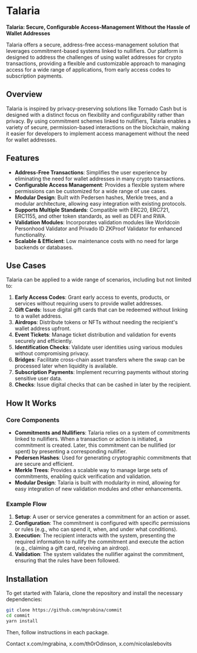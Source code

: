 # Talaria

**Talaria: Secure, Configurable Access-Management Without the Hassle of Wallet Addresses**

Talaria offers a secure, address-free access-management solution that leverages commitment-based systems linked to nullifiers. Our platform is designed to address the challenges of using wallet addresses for crypto transactions, providing a flexible and customizable approach to managing access for a wide range of applications, from early access codes to subscription payments.

## Overview

Talaria is inspired by privacy-preserving solutions like Tornado Cash but is designed with a distinct focus on flexibility and configurability rather than privacy. By using commitment schemes linked to nullifiers, Talaria enables a variety of secure, permission-based interactions on the blockchain, making it easier for developers to implement access management without the need for wallet addresses.

## Features

- **Address-Free Transactions**: Simplifies the user experience by eliminating the need for wallet addresses in many crypto transactions.
- **Configurable Access Management**: Provides a flexible system where permissions can be customized for a wide range of use cases.
- **Modular Design**: Built with Pedersen hashes, Merkle trees, and a modular architecture, allowing easy integration with existing protocols.
- **Supports Multiple Standards**: Compatible with ERC20, ERC721, ERC1155, and other token standards, as well as DEFI and RWA.
- **Validation Modules**: Incorporates validation modules like Worldcoin Personhood Validator and Privado ID ZKProof Validator for enhanced functionality.
- **Scalable & Efficient**: Low maintenance costs with no need for large backends or databases.

## Use Cases

Talaria can be applied to a wide range of scenarios, including but not limited to:

1. **Early Access Codes**: Grant early access to events, products, or services without requiring users to provide wallet addresses.
2. **Gift Cards**: Issue digital gift cards that can be redeemed without linking to a wallet address.
3. **Airdrops**: Distribute tokens or NFTs without needing the recipient's wallet address upfront.
4. **Event Tickets**: Manage ticket distribution and validation for events securely and efficiently.
5. **Identification Checks**: Validate user identities using various modules without compromising privacy.
6. **Bridges**: Facilitate cross-chain asset transfers where the swap can be processed later when liquidity is available.
7. **Subscription Payments**: Implement recurring payments without storing sensitive user data.
8. **Checks**: Issue digital checks that can be cashed in later by the recipient.

## How It Works

### Core Components

- **Commitments and Nullifiers**: Talaria relies on a system of commitments linked to nullifiers. When a transaction or action is initiated, a commitment is created. Later, this commitment can be nullified (or spent) by presenting a corresponding nullifier.
- **Pedersen Hashes**: Used for generating cryptographic commitments that are secure and efficient.
- **Merkle Trees**: Provides a scalable way to manage large sets of commitments, enabling quick verification and validation.
- **Modular Design**: Talaria is built with modularity in mind, allowing for easy integration of new validation modules and other enhancements.

### Example Flow

1. **Setup**: A user or service generates a commitment for an action or asset.
2. **Configuration**: The commitment is configured with specific permissions or rules (e.g., who can spend it, when, and under what conditions).
3. **Execution**: The recipient interacts with the system, presenting the required information to nullify the commitment and execute the action (e.g., claiming a gift card, receiving an airdrop).
4. **Validation**: The system validates the nullifier against the commitment, ensuring that the rules have been followed.

## Installation

To get started with Talaria, clone the repository and install the necessary dependencies:

```bash
git clone https://github.com/mgrabina/commit
cd commit
yarn install
```

Then, follow instructions in each package.

Contact x.com/mgrabina, x.com/th0rOdinson, x.com/nicolaslebovits
